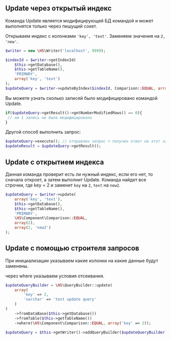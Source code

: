 Update через открытый индекс
------------
Команда Update является модифицирующей БД командой и может выполнятся только через пишущий сокет.

Открываем индекс с колонками `'key', 'text'`. Заменяем значения на `2, 'new'`.
```php
$writer = new \HS\Writer('localhost', 9999);

$indexId = $writer->getIndexId(
    $this->getDatabase(),
    $this->getTableName(),
    'PRIMARY',
    array('key', 'text')
);
$updateQuery = $writer->updateByIndex($indexId, Comparison::EQUAL, array(2), array(2, 'new'));
```

Вы можете узнать сколько записей было модифицировано командой Update.
```php
if($updateQuery->getResult()->getNumberModifiedRows() == 0){
 // ни 1 запись не была модифицирована
}
```

Другой способ выполнить запрос:
```php
$updateQuery->execute(); // отправлен запрос + получен ответ на этот запрос + все, что было в очереди на отправку
$updateResult = $updateQuery->getResult();
```

Update с открытием индекса
------------
Данная команда проверит есть ли нужный индекс, если его нет, то сначала откроет, а затем выполнит Update.
Команда найдет все строчки, где key = 2 и заменит `key` на `2`, `text` на `new2`.

```php
$updateQuery = $writer->update(
    array('key', 'text'),
    $this->getDatabase(),
    $this->getTableName(),
    'PRIMARY',
    \HS\Component\Comparison::EQUAL,
    array(2),
    array(2, 'new2')
);
```

Update c помощью строителя запросов
------------
При инициализации указываем какие колонки на какие данные будут заменены.

через where указываем условия отсеивания.
```php
$updateQueryBuilder = \HS\QueryBuilder::update(
    array(
        'key' => 2,
        'varchar' => 'test update query'
    )
)
    ->fromDataBase($this->getDatabase())
    ->fromTable($this->getTableName())
    ->where(\HS\Component\Comparison::EQUAL, array('key' => 2));

$updateQuery = $this->getWriter()->addQueryBuilder($updateQueryBuilder);
```